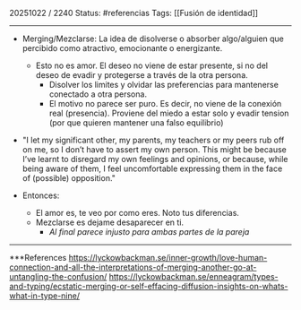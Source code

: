 20251022 / 2240
Status: #referencias
Tags: [[Fusión de identidad]]

------
- Merging/Mezclarse: La idea de disolverse o absorber algo/alguien que percibido como atractivo, emocionante o energizante.  
	- Esto no es amor. El deseo no viene de estar presente, si no del deseo de evadir y protegerse a través de la otra persona. 
		- Disolver los limites y olvidar las preferencias para mantenerse conectado a otra persona. 
		- El motivo no parece ser puro. Es decir, no viene de la conexión real (presencia). Proviene del miedo a estar solo y evadir tension (por que quieren mantener una falso equilibrio)

- "I let my significant other, my parents, my teachers or my peers rub off on me, so I don’t have to assert my own person. This might be because I’ve learnt to disregard my own feelings and opinions, or because, while being aware of them, I feel uncomfortable expressing them in the face of (possible) opposition."
- Entonces: 
	- El amor es, te veo por como eres. Noto tus diferencias. 
	- Mezclarse es dejame desaparecer en ti. 
		- *Al final parece injusto para ambas partes de la pareja*

---
 ***References 
 https://lyckowbackman.se/inner-growth/love-human-connection-and-all-the-interpretations-of-merging-another-go-at-untangling-the-confusion/
 https://lyckowbackman.se/enneagram/types-and-typing/ecstatic-merging-or-self-effacing-diffusion-insights-on-whats-what-in-type-nine/
 